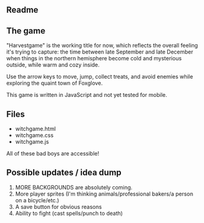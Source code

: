 ## Readme
## The game
"Harvestgame" is the working title for now, which reflects the overall feeling it's trying to capture: the time between late September and late December when things in the northern hemisphere become cold and mysterious outside, while warm and cozy inside.

Use the arrow keys to move, jump, collect treats, and avoid enemies while exploring the quaint town of Foxglove.

This game is written in JavaScript and not yet tested for mobile.

## Files
- witchgame.html
- witchgame.css
- witchgame.js

All of these bad boys are accessible!

## Possible updates / idea dump
1. MORE BACKGROUNDS are absolutely coming. 
2. More player sprites (I'm thinking animals/professional bakers/a person on a bicycle/etc.)
3. A save button for obvious reasons
4. Ability to fight (cast spells/punch to death)
